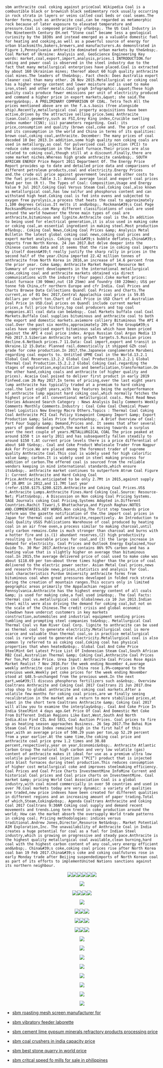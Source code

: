 
```
sbm anthracite coal coking against priceCoal Wikipedia Coal is a combustible black or brownish black sedimentary rock usually occurring in rock strata in layers or veins called coal beds or coal seams.The harder forms,such as anthracite coal,can be regarded as metamorphic rock because of later exposure to elevated temperature and pressure.Coal is composed primarily of&nbsp;. The US Coal Industry in the Nineteenth Century EH.net “Stone coal” became less a geological curiosity by the 1830s and instead emerged as a valuable domestic fuel for heating and cooking,as well as a powerful source of energy for urban blacksmiths,bakers,brewers,and manufacturers.As demonstrated in Figure 1,Pennsylvania anthracite dominated urban markets by the&nbsp;. Coal Market of Ukraine: Analysis and. GeoScience Engineering Key words: market,coal,export,import,analysis,prices.1 INTRODUCTION.for coking and power coal is observed in the steel industry due to the fact that many metallurgical enterprises have placed.Coal is extracted by about 160 Ukrainian mines; thereof about 60 high quality anthracite coal mines.The leaders of the&nbsp;. Fact check: Does Australia export cleaner coal than many other. 26 Nov 2015.Metallurgical or coking coal has a higher energy content and lower moisture and is used to make iron,steel and other metals.Coal graph Infographic:.&quot;These high quality coals produce fewer emissions per unit of electricity produced and command a higher price in export markets,&quot; she said.The energy&nbsp;. A PRELIMINARY COMPARISON OF COAL. Tetra Tech All the prices mentioned above are on the f.a.s.basis (free alongside ship).Recently,metallurgical coal property acquisitions have been active,driven by the attractive selling price.Semi Anthracite (Lean.Coal).geometry,such as FSI,Grey King index,Crucible swelling index number (CSN); iii) parameters regarding. Coal: its price,consumption and quality (brown coal,coke and. The price of coal and its consumption in the world and China in terms of its qualities: brown coal,coking coal,anthracite. December: The many prices of coal decoded 10 Dec 2013.In addition,some high quality non coking coals are used in metallurgy,as coal for pulverised coal injection (PCI) to reduce coke consumption in the blast furnace.Their prices are also related to coking coal,though still at a discount.Finally,there are some market niches.Whereas high grade anthracite can&nbsp;. SOUTH AFRICAN ENERGY Price Report 2011 Department Of. The Energy Price Report provides up to date and detailed price data and comparisons of different petroleum products,coal and electricity.Energy Prices and.the crude oil price against government levies and other costs to the fuel prices.Table 3.1: Annual average local and export coal prices Rand per ton (R t). The Types of Coal: Composition,Usage and Energy Value 9 Jul 2017.Coking Coal Versus Steam Coal.Coking coal,also known as metallurgical coal,has low sulfur and phosphorus content and can withstand high heat.Coking coal is fed into ovens and subjected to oxygen free pyrolysis,a process that heats the coal to approximately 1,100 degrees Celsius.It melts it and&nbsp;. Rockman&#39;s Coal Page RocksandMinerals.com Many different classifications of coal are used around the world however the three main types of coal are anthracite,bituminous and lignite.Anthracite coal is the.In addition to being used for electrical generation,it is also used in making coke or coking coal,an essential ingredient in making steel.Most production of&nbsp;. Coking Coal News,Coking Coal Prices &amp; Analysis Metal Bulletin The latest global coking coal news,coking coal prices and expert market analysis. Coking coal&#39;s bubble deflates,China&#39;s imports from North Korea. 24 Jan 2017.But delve deeper into the Chinese customs data and it seems that the rise in coking coal imports by itself doesn&#39;t really justify the sharp rally in prices in the second half of the year.China imported 22.42 million tonnes of anthracite from North Korea in 2016,an increase of 14.6 percent from the prior year. Coke &amp; Anthracite Market Report Resource Net Summary of current developments in the international metallurgical coke,coking coal and anthracite markets obtained via direct communications with the industry (four pages).Coke market prices: blast furnace (30 90mm),nut (10 25mm) and foundry (80 220mm); US$ per tonne fob China,cfr northern Europe and cfr India. Coal Prices and Charts Browse Data Collections Quandl Coal Prices and Charts.The current,as of 01 Dec 2017,Central Appalachia coal price is 59.85 dollars per short ton.Chart of Coal Price in USD Chart of Australian Coal Price in USD.Coal prices on Quandl include current market prices,a full price history,top coal producers and top coal companies.All coal data can be&nbsp;. Coal Markets buffalo coal Coal Markets.Buffalo Coal supplies bituminous and anthracite coal to both the export and domestic markets.aviemore colliery Bituminous The API 4 coal.Over the past six months,approximately 20% of the Group&#39;s sales have comprised export bituminous sales which have been priced against the API 4 coal price index. Argus Russian Coal Argus Media 13 Feb 2017.3.Siberian Anthracite sets growth targets.5.Russian prices decline.6.Netback prices.7 11.Data: Coal import,export and transit in Ukraine.12 15.Data: Planned rail.domestically it shipped GZh coal grade for coke production.In 2017,the.Japanese conglomerate Marubeni regarding coal exports to. Untitled UPME Coal in the World.13.2.1 Global Coal Reserves.13.2.2 Global Coal Production.13.2.2.1 Global Thermal Coal Production.15.2.2.2 Global Coking Coal.regarding the stages of exploration,exploitation and beneficiation,transformation.On the other hand,coking coals and anthracite (of higher quality and prices). Acacia Coal poised to deliver first product in early 2019 Finfeed.com 26 May 2017.In terms of pricing,over the last eight years lump anthracite has typically traded at a premium to hard coking coal.the last eight years,with key features being the outperformance of anthracite lump against hard coking coal,which normally fetches the highest price of all conventional metallurgical coals. Most Read News Stories Advanced Search Category : News Analysis Daily Comments Weekly Comments Monthly Comments.Industry : Coal Coke Coal Chemical Power Steel Logistics New Energy Macro Others.Topics : Thermal Coal Coking Coal Anthracite PCI Coal Policy Viewpoint Company Import &amp; Export Production &amp; Sales Price futures&nbsp;. A Brief Overview of Coal: Part Four Supply &amp; Demand,Prices and. It seems that after several years of good demand growth,the market is moving towards a surplus over the next couple of years.METALLURGICAL COAL The price peaked at around $350 t in early 2011 and has subsequently fallen steadily to around $150 t.At current price levels there is a price differential of about $40 t&nbsp;. Coal and Coke Product Wholesale Trader from Nagpur Ask For Price.We are placed among the foremost trader of supreme quality Anthracite Coal.This coal is widely used for high calorific value &amp; carbon.It is widely used in steel making process for addition of carbon.The offered coal is sourced from the reliable vendors keeping in mind international standards,which ensure its&nbsp;. anthracite market continues to outperform Atrum Coal Figure 1: Current Anthracite and Hard Coking Coal Price.Anthracite.anticipated to be only 2.7Mt in 2015,against supply of 20.8Mt in 2012,and 11.7Mt last year (refer.$150.$175.$200.$225.Anthracite and Coking Coal Prices.US$ t.Anthracite Lumps.Anthracite Fines.Hard Coking Coal.Source: Resource‐Net; Platts&nbsp;. A Discussion on Non coking Coal Pricing Systems. SAGE Journals coking Coal Pricing.Systems Adopted in.Different Countries.Rachit Tiwari,S Bhattacharya,and Piyush Raghav.NOTES AND.COMMENTARIES.KEY WORDS.Non coking.The first step towards price reform was the gazette notification of the.the import coal prices in Japan for thermal coal and anthracite,respectively. An Introduction to Coal Quality USGS Publications Warehouse of coal produced by heating coal in an air free oven,a process similar to making charcoal,until only carbon remains.Coke is much stronger than charcoal and burns with a hotter fire and is.(1) abundant reserves,(2) high productivity resulting in favorable prices for coal,and (3) the large increase in demand for electricity. Coal Prices and Outlook Energy Explained,Your Guide To. 30 Mar 2017.Anthracite contains 86% 97% carbon and has a heating value that is slightly higher on average than bituminous coal.In 2015,the average delivered price of coal used to make coke was about $118.69 per ton—about three times higher than the price of coal delivered to the electric power sector. Asian Metal Coal prices,news and research Provide news,prices,statistics and analysis for Coal. coal characteristics Purdue University anthracite forms from bituminous coal when great pressures developed in folded rock strata during the creation of mountain ranges.This occurs only in limited geographic areas primarily the Appalachian region of Pennsylvania.Anthracite has the highest energy content of all coals &amp; is used for making coke,a fuel used in&nbsp;. The Coal Facts: thermal coal vs.metallurgical coal Globalnews.ca 10 Jun 2013.Indian steel mills were also driving the demand for coking coal,but not on the scale of the Chinese.The credit crisis and global economic slowdown have undercut customers in key markets construction,automobiles and industrial equipment sending prices tumbling and prompting steel companies to&nbsp;. Metallurgical Coal Thermal Coal vs Ram River Coal Corp. lignite to anthracite can be used as thermal coal to generate electricity.Metallurgical coal is more scarce and valuable than thermal coal,so in practice metallurgical coal is rarely used to generate electricity.Metallurgical coal is also common ly referred to as coking coal.Coking coal has physical properties that when heated&nbsp;. Global Coal And Coke Price SteelMint Get Latest Price List Of Indonesian Steam Coal,South African RB2 Coal,Australian Thermal &amp; Coking Coal,Anthracite Coal Prices Per Ton,Pet Coke Price. Urea Input: Anthracite Coal Prices Rose Again Market Realist 7 Nov 2016.For the week ending November 4,average weekly anthracite coal prices in China rose 1.9%—compared to the previous week.Weekly pet coke prices for the week ending November stood at $48.5—unchanged from the previous week.In the next part,we&#39;ll discuss phosphorus fertilizers such as&nbsp;. Overview Coaltrans Anthracite and Coking Coal 2017 Coaltrans 21 Jun 2017.One stop shop to global anthracite and coking coal markets.After a volatile few months for coking coal prices,are we finally seeing recalibration in the market and a return to more stabilised prices,at least in the short term Coaltrans Anthracite &amp; Coking Coal 2017 will allow you to examine the interplay&nbsp;. Coal And Coke Price In India SteelMint 4 days ago.Get Price Of Coal And Domestic Met Coke From Different Indian Regions Like East,West,South And North India.Also Find CIL And SECL Coal Auction Prices. Coal prices to fire up as heating season approaches Business. 26 Sep 2017.The Bohai Rim Steam Coal Price Index remained high in the first half of this year,with an average price of 590.29 yuan per ton,up 52.29 percent from a year earlier.At the same time,the coking coal price and anthracite coal price grew 1.2 times and 30.88 percent,respectively,year on year,Economic&nbsp;. Anthracite Atlantic Carbon Group The natural high carbon and very low volatile (gas) content of anthracite makes it ideal for use as a premium ultra low volatile pulverized coal injection (“PCI”) product that is injected into blast furnaces during steel production.This reduces consumption of higher cost metallurgical coke and improves steelmaking efficiency. Coal Prices and Coal Price Charts InvestmentMine InfoMine Current and historical Coal prices and Coal price charts on InvestmentMine. Coal market &amp; pricing World Coal Association Coal is a global industry,with coal mined commercially in over 50 countries and used in over 70.Coal markets today are very dynamic: a variety of qualities are traded,new price indexes have been created for different qualities in different regions and an increasing amount of paper trading.Total of which,Steam,Coking&nbsp;. Agenda Coaltrans Anthracite and Coking Coal 2017 Coaltrans 9:30AM Coking coal supply and demand recent movements and trends.Long term trend in coke production around the world; How can the market absorb the oversupply World trade patterns in coking coal; Pricing methodologies: indices versus traditional.Andrew Jones,Director,Resource Net&nbsp;. Market Potential AIM Exploration,Inc. The unavailability of Anthracite Coal in India creates a huge potential for coal as a fuel for Indian Steel industry,which is growing on progressive and steady pace.Anthracite is the highest quality metallurgical coal available,clean burning,hard coal with the highest carbon content of any coal,very energy efficient and&nbsp;. China&#39;s coke,coking coal prices rise after North Korea coal ban 19 Feb 2017.China&#39;s coke and coking coalfutures rose in early Monday trade after Beijing suspendedimports of North Korean coal as part of its efforts to implementUnited Nations sanctions against its northern neighbour. 
```

<div align="center">
  
<a rel="nofollow" href="https://m.shibang-china.com?f=github&k=sbm+anthracite+coal+coking+against+price"><img src="https://static.shibang-china.com/en/l.png"></a><img src="https://static.shibang-china.com/en/hw.png"><a rel="nofollow" href="https://m.shibang-china.com/product/?f=github&k=sbm+anthracite+coal+coking+against+price"><img src="https://static.shibang-china.com/en/p.png"></a><a rel="nofollow" href="https://m.shibang-china.com/cases/?f=github&k=sbm+anthracite+coal+coking+against+price"><img src="https://static.shibang-china.com/en/c.png"></a><a rel="nofollow" href="https://m.shibang-china.com/news/?f=github&k=sbm+anthracite+coal+coking+against+price"><img src="https://static.shibang-china.com/en/n.png"></a><a rel="nofollow" href="https://m.shibang-china.com?f=github&k=sbm+anthracite+coal+coking+against+price"><img src="https://static.shibang-china.com/en/m.png"></a>

<a rel="nofollow" href="https://m.shibang-china.com/product/?f=github&k=sbm+anthracite+coal+coking+against+price"><img src="https://static.shibang-china.com/en/b.jpg"></a>
  
<a rel="nofollow" href="https://m.shibang-china.com/solution-aggregate.html?f=github&k=sbm+anthracite+coal+coking+against+price"><img src="https://static.shibang-china.com/en/a.jpg"></a><a rel="nofollow" href="https://m.shibang-china.com/solution-mine.html?f=github&k=sbm+anthracite+coal+coking+against+price"><img src="https://static.shibang-china.com/en/m.jpg"></a><a rel="nofollow" href="https://m.shibang-china.com/solution-mill.html?f=github&k=sbm+anthracite+coal+coking+against+price"><img src="https://static.shibang-china.com/en/g.jpg"></a><a rel="nofollow" href="https://m.shibang-china.com/solution-epc.html?f=github&k=sbm+anthracite+coal+coking+against+price"><img src="https://static.shibang-china.com/en/e.jpg"></a>

<a rel="nofollow" href="https://m.shibang-china.com/product/?f=github&k=sbm+anthracite+coal+coking+against+price"><img src="https://static.shibang-china.com/en/a-p.png"></a>

<a rel="nofollow" href="https://m.shibang-china.com/product/crusher/c6x.html?f=github&k=sbm+anthracite+coal+coking+against+price"><img src="https://static.shibang-china.com/en/j.jpg"></a><a rel="nofollow" href="https://m.shibang-china.com/product/crusher/ci5x.html?f=github&k=sbm+anthracite+coal+coking+against+price"><img src="https://static.shibang-china.com/en/i.jpg"></a><a rel="nofollow" href="https://m.shibang-china.com/product/crusher/hst.html?f=github&k=sbm+anthracite+coal+coking+against+price"><img src="https://static.shibang-china.com/en/c.jpg"></a>

<a rel="nofollow" href="https://m.shibang-china.com/product/mill/mtw.html?f=github&k=sbm+anthracite+coal+coking+against+price"><img src="https://static.shibang-china.com/en/mtw.jpg"></a><a rel="nofollow" href="https://m.shibang-china.com/product/mill/scm.html?f=github&k=sbm+anthracite+coal+coking+against+price"><img src="https://static.shibang-china.com/en/scm.jpg"></a><a rel="nofollow" href="https://m.shibang-china.com/product/mill/lm.html?f=github&k=sbm+anthracite+coal+coking+against+price"><img src="https://static.shibang-china.com/en/lm.jpg"></a>

<a rel="nofollow" href="https://m.shibang-china.com/product/sand/vsi6x.html?f=github&k=sbm+anthracite+coal+coking+against+price"><img src="https://static.shibang-china.com/en/6x.jpg"></a><a rel="nofollow" href="https://m.shibang-china.com/product/sand/vu.html?f=github&k=sbm+anthracite+coal+coking+against+price"><img src="https://static.shibang-china.com/en/vu.jpg"></a><a rel="nofollow" href="https://m.shibang-china.com/product/mobile/klun.html?f=github&k=sbm+anthracite+coal+coking+against+price"><img src="https://static.shibang-china.com/en/k.jpg"></a>

<a rel="nofollow" href="https://m.shibang-china.com/cases/?f=github&k=sbm+anthracite+coal+coking+against+price"><img src="https://static.shibang-china.com/en/case.png"></a>

<a rel="nofollow" href="https://m.shibang-china.com/cases/aggregate/202.html?f=github&k=sbm+anthracite+coal+coking+against+price"><img src="https://static.shibang-china.com/en/c-1.jpg"></a>

<a rel="nofollow" href="https://m.shibang-china.com/cases/aggregate/203.html?f=github&k=sbm+anthracite+coal+coking+against+price"><img src="https://static.shibang-china.com/en/c-2.jpg"></a>

<a rel="nofollow" href="https://m.shibang-china.com/cases/mill/123.html?f=github&k=sbm+anthracite+coal+coking+against+price"><img src="https://static.shibang-china.com/en/c-3.jpg"></a>

<a rel="nofollow" href="https://m.shibang-china.com/contact_us.html?f=github&k=sbm+anthracite+coal+coking+against+price"><img src="https://static.shibang-china.com/en/contact.png"></a>

<a rel="nofollow" href="https://swt.shibang-china.com/?f=github&k=sbm+anthracite+coal+coking+against+price"><img src="https://static.shibang-china.com/en/chat.png"></a>

<a rel="nofollow" href="https://whatsapp.shibangsoft.com/WhatsApp.php?f=github&k=sbm+anthracite+coal+coking+against+price"><img src="https://static.shibang-china.com/en/whatsapp.png"></a>

<a rel="nofollow" href="https://m.shibang-china.com/?f=github&k=sbm+anthracite+coal+coking+against+price"><img src="https://static.shibang-china.com/en/website.png"></a>

</div>


* [sbm roasting mesh screen manufacturer for](sbm%20roasting%20mesh%20screen%20manufacturer%20for.md)

* [sbm vibratory feeder laborette](sbm%20vibratory%20feeder%20laborette.md)

* [sbm cement lime gypsum minerals refractory products processing price](sbm%20cement%20lime%20gypsum%20minerals%20refractory%20products%20processing%20price.md)

* [sbm coal crushers in india capacity price](sbm%20coal%20crushers%20in%20india%20capacity%20price.md)

* [sbm best stone quarry in world price](sbm%20best%20stone%20quarry%20in%20world%20price.md)

* [sbm critcal speed fo mills for sale in philippines](sbm%20critcal%20speed%20fo%20mills%20for%20sale%20in%20philippines.md)